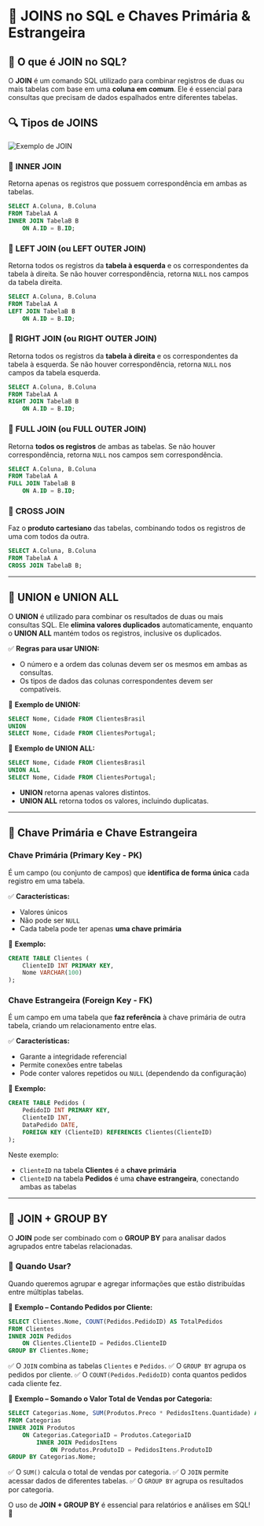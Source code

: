 # 🔗 **JOINS no SQL e Chaves Primária & Estrangeira**

## 📌 **O que é JOIN no SQL?**
O **JOIN** é um comando SQL utilizado para combinar registros de duas ou mais tabelas com base em uma **coluna em comum**. Ele é essencial para consultas que precisam de dados espalhados entre diferentes tabelas.

## 🔍 **Tipos de JOINS**

![Exemplo de JOIN](https://0.academia-photos.com/attachment_thumbnails/79593564/mini_magick20220126-26978-1nntt7z.png?1643243444)

### 🔹 **INNER JOIN**
Retorna apenas os registros que possuem correspondência em ambas as tabelas.
```sql
SELECT A.Coluna, B.Coluna
FROM TabelaA A
INNER JOIN TabelaB B 
    ON A.ID = B.ID;
```

### 🔹 **LEFT JOIN (ou LEFT OUTER JOIN)**
Retorna todos os registros da **tabela à esquerda** e os correspondentes da tabela à direita. Se não houver correspondência, retorna `NULL` nos campos da tabela direita.
```sql
SELECT A.Coluna, B.Coluna
FROM TabelaA A
LEFT JOIN TabelaB B 
    ON A.ID = B.ID;
```

### 🔹 **RIGHT JOIN (ou RIGHT OUTER JOIN)**
Retorna todos os registros da **tabela à direita** e os correspondentes da tabela à esquerda. Se não houver correspondência, retorna `NULL` nos campos da tabela esquerda.
```sql
SELECT A.Coluna, B.Coluna
FROM TabelaA A
RIGHT JOIN TabelaB B 
    ON A.ID = B.ID;
```

### 🔹 **FULL JOIN (ou FULL OUTER JOIN)**
Retorna **todos os registros** de ambas as tabelas. Se não houver correspondência, retorna `NULL` nos campos sem correspondência.
```sql
SELECT A.Coluna, B.Coluna
FROM TabelaA A
FULL JOIN TabelaB B 
    ON A.ID = B.ID;
```

### 🔹 **CROSS JOIN**
Faz o **produto cartesiano** das tabelas, combinando todos os registros de uma com todos da outra.
```sql
SELECT A.Coluna, B.Coluna
FROM TabelaA A
CROSS JOIN TabelaB B;
```

---

## 🔗 **UNION e UNION ALL**

O **UNION** é utilizado para combinar os resultados de duas ou mais consultas SQL. Ele **elimina valores duplicados** automaticamente, enquanto o **UNION ALL** mantém todos os registros, inclusive os duplicados.

✅ **Regras para usar UNION:**
- O número e a ordem das colunas devem ser os mesmos em ambas as consultas.
- Os tipos de dados das colunas correspondentes devem ser compatíveis.

📌 **Exemplo de UNION:**
```sql
SELECT Nome, Cidade FROM ClientesBrasil
UNION
SELECT Nome, Cidade FROM ClientesPortugal;
```

📌 **Exemplo de UNION ALL:**
```sql
SELECT Nome, Cidade FROM ClientesBrasil
UNION ALL
SELECT Nome, Cidade FROM ClientesPortugal;
```

- **UNION** retorna apenas valores distintos.
- **UNION ALL** retorna todos os valores, incluindo duplicatas.

---

## 🔑 **Chave Primária e Chave Estrangeira**

### **Chave Primária (Primary Key - PK)**
É um campo (ou conjunto de campos) que **identifica de forma única** cada registro em uma tabela.

✅ **Características:**
- Valores únicos
- Não pode ser `NULL`
- Cada tabela pode ter apenas **uma chave primária**

📌 **Exemplo:**
```sql
CREATE TABLE Clientes (
    ClienteID INT PRIMARY KEY,
    Nome VARCHAR(100)
);
```

### **Chave Estrangeira (Foreign Key - FK)**
É um campo em uma tabela que **faz referência** à chave primária de outra tabela, criando um relacionamento entre elas.

✅ **Características:**
- Garante a integridade referencial
- Permite conexões entre tabelas
- Pode conter valores repetidos ou `NULL` (dependendo da configuração)

📌 **Exemplo:**
```sql
CREATE TABLE Pedidos (
    PedidoID INT PRIMARY KEY,
    ClienteID INT,
    DataPedido DATE,
    FOREIGN KEY (ClienteID) REFERENCES Clientes(ClienteID)
);
```

Neste exemplo:
- `ClienteID` na tabela **Clientes** é a **chave primária**
- `ClienteID` na tabela **Pedidos** é uma **chave estrangeira**, conectando ambas as tabelas

---

## 🔗 **JOIN + GROUP BY**

O **JOIN** pode ser combinado com o **GROUP BY** para analisar dados agrupados entre tabelas relacionadas.

### 📌 **Quando Usar?**
Quando queremos agrupar e agregar informações que estão distribuídas entre múltiplas tabelas.

📌 **Exemplo – Contando Pedidos por Cliente:**
```sql
SELECT Clientes.Nome, COUNT(Pedidos.PedidoID) AS TotalPedidos
FROM Clientes
INNER JOIN Pedidos 
    ON Clientes.ClienteID = Pedidos.ClienteID
GROUP BY Clientes.Nome;
```
✅ O `JOIN` combina as tabelas `Clientes` e `Pedidos`.
✅ O `GROUP BY` agrupa os pedidos por cliente.
✅ O `COUNT(Pedidos.PedidoID)` conta quantos pedidos cada cliente fez.

📌 **Exemplo – Somando o Valor Total de Vendas por Categoria:**
```sql
SELECT Categorias.Nome, SUM(Produtos.Preco * PedidosItens.Quantidade) AS TotalVendas
FROM Categorias
INNER JOIN Produtos 
    ON Categorias.CategoriaID = Produtos.CategoriaID
        INNER JOIN PedidosItens 
            ON Produtos.ProdutoID = PedidosItens.ProdutoID
GROUP BY Categorias.Nome;
```
✅ O `SUM()` calcula o total de vendas por categoria.
✅ O `JOIN` permite acessar dados de diferentes tabelas.
✅ O `GROUP BY` agrupa os resultados por categoria.

O uso de **JOIN + GROUP BY** é essencial para relatórios e análises em SQL! 🚀

